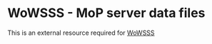 # WoWSSS - MoP server data files
This is an external resource required for [WoWSSS](https://github.com/IvanLlanas/wowsss)
